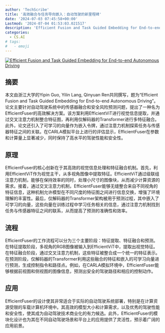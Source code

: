 ```yaml
---
author: 'TechScribe'
title: '高效融合与任务导向嵌入：自动驾驶的新里程碑'
date: '2024-07-03 07:45:58+00:00'
Lastmod: '2024-07-04 01:53:03.021517'
description: 'Efficient Fusion and Task Guided Embedding for End-to-end Autonomous Driving'
categories:
  - CS.AI
# tags:
#   - emoji
---
```


[![Efficient Fusion and Task Guided Embedding for End-to-end Autonomous Driving](https://arxiv-research-1301205113.cos.ap-guangzhou.myqcloud.com/images/2407.02878v1.pdf_0.jpg)](https://arxiv.org/abs/2407.02878v1)

## 摘要

本文由浙江大学的Yipin Guo, Yilin Lang, Qinyuan Ren共同撰写，题为“Efficient Fusion and Task Guided Embedding for End-to-end Autonomous Driving”。论文主要针对自动驾驶系统中的传感器融合和安全风险预测问题，提出了一种名为EfficientFuser的高效解决方案。该方案利用EfficientViT进行视觉信息提取，并通过交叉注意力机制整合特征图，再利用仅解码器的Transformer进行多特征融合。此外，论文还引入了可学习的向量作为嵌入令牌，通过注意力机制探索任务与传感器特征之间的关联。在CARLA模拟平台上进行的评估显示，EfficientFuser在参数和计算量上显著减少，同时保持了高水平的驾驶性能和安全性。<!--more-->

## 原理

EfficientFuser的核心创新在于其高效的视觉信息处理和特征融合机制。首先，利用EfficientViT作为视觉主干，从多视角图像中提取特征。EfficientViT通过级联组注意力机制，能够在保持效率的同时，处理小尺寸的图像块，从而减少计算资源的需求。接着，通过交叉注意力机制，EfficientFuser能够无缝整合来自不同视角的特征信息，这种机制允许模型在不同尺度的特征图之间进行信息交换，增强了环境理解的丰富性。最后，仅解码器的Transformer架构被用于预测过程，其中嵌入了可学习的向量，这些向量在训练过程中学习任务相关的信息，通过注意力机制找到任务与传感器特征之间的联系，从而提高了预测的准确性和效率。

## 流程

EfficientFuser的工作流程可以分为三个主要阶段：特征提取、特征融合和预测。在特征提取阶段，多视角的RGB图像被输入到EfficientViT中，提取出视觉特征。在特征融合阶段，通过交叉注意力机制，这些特征被整合成一个统一的特征表示。在预测阶段，仅解码器的Transformer利用这些融合的特征和嵌入的可学习向量进行预测，生成控制指令和路径点。例如，在CARLA模拟环境中，EfficientFuser能够根据前视图和侧视图的图像信息，预测出安全的驾驶路径和相应的控制动作。

## 应用

EfficientFuser的设计使其非常适合于实际的自动驾驶系统部署，特别是在计算资源受限的车载计算机环境中。其高效的模型大小和计算需求，以及优秀的驾驶性能和安全性，使其成为自动驾驶技术商业化的有力候选。此外，EfficientFuser的模块化设计也为其在不同自动驾驶场景和平台上的应用提供了灵活性，预示着广阔的应用前景。